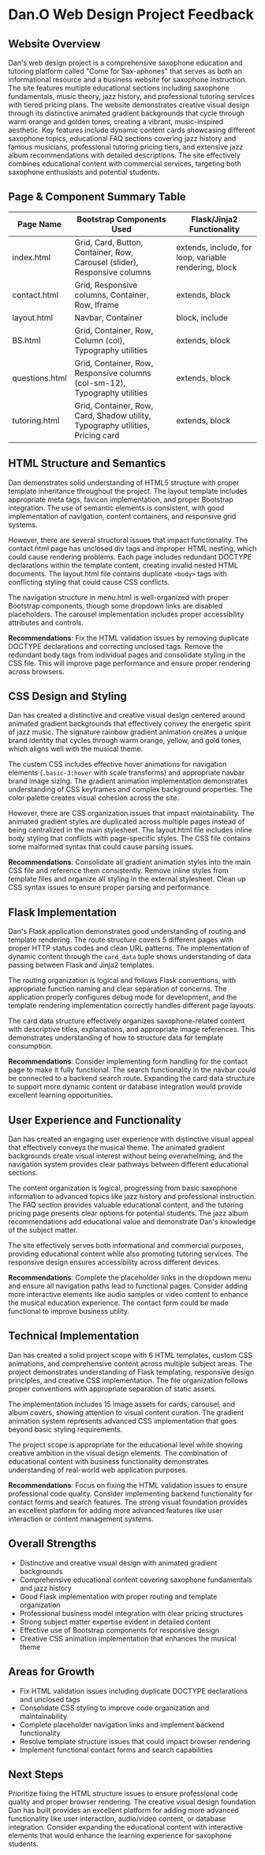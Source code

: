 # Dan.O Web Design Project Feedback

## Website Overview

Dan's web design project is a comprehensive saxophone education and tutoring platform called "Come for Sax-aphones" that serves as both an informational resource and a business website for saxophone instruction. The site features multiple educational sections including saxophone fundamentals, music theory, jazz history, and professional tutoring services with tiered pricing plans. The website demonstrates creative visual design through its distinctive animated gradient backgrounds that cycle through warm orange and golden tones, creating a vibrant, music-inspired aesthetic. Key features include dynamic content cards showcasing different saxophone topics, educational FAQ sections covering jazz history and famous musicians, professional tutoring pricing tiers, and extensive jazz album recommendations with detailed descriptions. The site effectively combines educational content with commercial services, targeting both saxophone enthusiasts and potential students.

## Page & Component Summary Table

| Page Name      | Bootstrap Components Used                                                      | Flask/Jinja2 Functionality                            |
| -------------- | ------------------------------------------------------------------------------ | ----------------------------------------------------- |
| index.html     | Grid, Card, Button, Container, Row, Carousel (slider), Responsive columns      | extends, include, for loop, variable rendering, block |
| contact.html   | Grid, Responsive columns, Container, Row, Iframe                               | extends, block                                        |
| layout.html    | Navbar, Container                                                              | block, include                                        |
| BS.html        | Grid, Container, Row, Column (col), Typography utilities                       | extends, block                                        |
| questions.html | Grid, Container, Row, Responsive columns (col-sm-12), Typography utilities     | extends, block                                        |
| tutoring.html  | Grid, Container, Row, Card, Shadow utility, Typography utilities, Pricing card | extends, block                                        |

## HTML Structure and Semantics

Dan demonstrates solid understanding of HTML5 structure with proper template inheritance throughout the project. The layout template includes appropriate meta tags, favicon implementation, and proper Bootstrap integration. The use of semantic elements is consistent, with good implementation of navigation, content containers, and responsive grid systems.

However, there are several structural issues that impact functionality. The contact.html page has unclosed div tags and improper HTML nesting, which could cause rendering problems. Each page includes redundant DOCTYPE declarations within the template content, creating invalid nested HTML documents. The layout.html file contains duplicate `<body>` tags with conflicting styling that could cause CSS conflicts.

The navigation structure in menu.html is well-organized with proper Bootstrap components, though some dropdown links are disabled placeholders. The carousel implementation includes proper accessibility attributes and controls.

**Recommendations**: Fix the HTML validation issues by removing duplicate DOCTYPE declarations and correcting unclosed tags. Remove the redundant body tags from individual pages and consolidate styling in the CSS file. This will improve page performance and ensure proper rendering across browsers.

## CSS Design and Styling

Dan has created a distinctive and creative visual design centered around animated gradient backgrounds that effectively convey the energetic spirit of jazz music. The signature rainbow gradient animation creates a unique brand identity that cycles through warm orange, yellow, and gold tones, which aligns well with the musical theme.

The custom CSS includes effective hover animations for navigation elements (`.basic-3:hover` with scale transforms) and appropriate navbar brand image sizing. The gradient animation implementation demonstrates understanding of CSS keyframes and complex background properties. The color palette creates visual cohesion across the site.

However, there are CSS organization issues that impact maintainability. The animated gradient styles are duplicated across multiple pages instead of being centralized in the main stylesheet. The layout.html file includes inline body styling that conflicts with page-specific styles. The CSS file contains some malformed syntax that could cause parsing issues.

**Recommendations**: Consolidate all gradient animation styles into the main CSS file and reference them consistently. Remove inline styles from template files and organize all styling in the external stylesheet. Clean up CSS syntax issues to ensure proper parsing and performance.

## Flask Implementation

Dan's Flask application demonstrates good understanding of routing and template rendering. The route structure covers 5 different pages with proper HTTP status codes and clean URL patterns. The implementation of dynamic content through the `card_data` tuple shows understanding of data passing between Flask and Jinja2 templates.

The routing organization is logical and follows Flask conventions, with appropriate function naming and clear separation of concerns. The application properly configures debug mode for development, and the template rendering implementation correctly handles different page layouts.

The card data structure effectively organizes saxophone-related content with descriptive titles, explanations, and appropriate image references. This demonstrates understanding of how to structure data for template consumption.

**Recommendations**: Consider implementing form handling for the contact page to make it fully functional. The search functionality in the navbar could be connected to a backend search route. Expanding the card data structure to support more dynamic content or database integration would provide excellent learning opportunities.

## User Experience and Functionality

Dan has created an engaging user experience with distinctive visual appeal that effectively conveys the musical theme. The animated gradient backgrounds create visual interest without being overwhelming, and the navigation system provides clear pathways between different educational sections.

The content organization is logical, progressing from basic saxophone information to advanced topics like jazz history and professional instruction. The FAQ section provides valuable educational content, and the tutoring pricing page presents clear options for potential students. The jazz album recommendations add educational value and demonstrate Dan's knowledge of the subject matter.

The site effectively serves both informational and commercial purposes, providing educational content while also promoting tutoring services. The responsive design ensures accessibility across different devices.

**Recommendations**: Complete the placeholder links in the dropdown menu and ensure all navigation paths lead to functional pages. Consider adding more interactive elements like audio samples or video content to enhance the musical education experience. The contact form could be made functional to improve business utility.

## Technical Implementation

Dan has created a solid project scope with 6 HTML templates, custom CSS animations, and comprehensive content across multiple subject areas. The project demonstrates understanding of Flask templating, responsive design principles, and creative CSS implementation. The file organization follows proper conventions with appropriate separation of static assets.

The implementation includes 15 image assets for cards, carousel, and album covers, showing attention to visual content curation. The gradient animation system represents advanced CSS implementation that goes beyond basic styling requirements.

The project scope is appropriate for the educational level while showing creative ambition in the visual design elements. The combination of educational content with business functionality demonstrates understanding of real-world web application purposes.

**Recommendations**: Focus on fixing the HTML validation issues to ensure professional code quality. Consider implementing backend functionality for contact forms and search features. The strong visual foundation provides an excellent platform for adding more advanced features like user interaction or content management systems.

## Overall Strengths

- Distinctive and creative visual design with animated gradient backgrounds
- Comprehensive educational content covering saxophone fundamentals and jazz history
- Good Flask implementation with proper routing and template organization
- Professional business model integration with clear pricing structures
- Strong subject matter expertise evident in detailed content
- Effective use of Bootstrap components for responsive design
- Creative CSS animation implementation that enhances the musical theme

## Areas for Growth

- Fix HTML validation issues including duplicate DOCTYPE declarations and unclosed tags
- Consolidate CSS styling to improve code organization and maintainability
- Complete placeholder navigation links and implement backend functionality
- Resolve template structure issues that could impact browser rendering
- Implement functional contact forms and search capabilities

## Next Steps

Prioritize fixing the HTML structure issues to ensure professional code quality and proper browser rendering. The creative visual design foundation Dan has built provides an excellent platform for adding more advanced functionality like user interaction, audio/video content, or database integration. Consider expanding the educational content with interactive elements that would enhance the learning experience for saxophone students.
